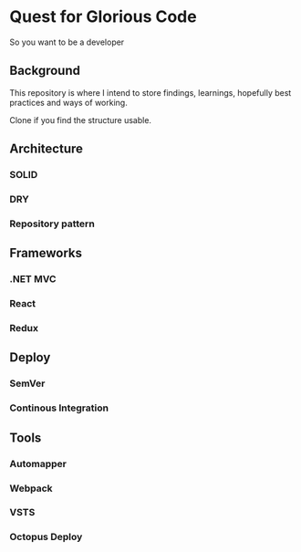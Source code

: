 # Quest for Glorious Code
So you want to be a developer

## Background
This repository is where I intend to store findings, learnings, hopefully best practices and ways of working.

Clone if you find the structure usable.

## Architecture
### SOLID
### DRY
### Repository pattern

## Frameworks
### .NET MVC
### React
### Redux

## Deploy
### SemVer
### Continous Integration

## Tools
### Automapper
### Webpack
### VSTS
### Octopus Deploy
